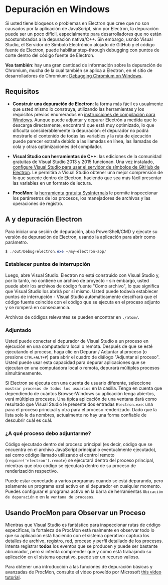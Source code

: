 # Depuración en Windows

Si usted tiene bloqueos o problemas en Electron que cree que no son causados ​​por la aplicación de JavaScript, sino por Electron, la depuración puede ser un poco difícil, especialmente para desarrolladores que no están acostumbrados a la depuración nativa/C++. Sin embargo, usndo Visual Studio, el Servidor de Símbolo Electrónico alojado de GitHub y el código fuente de Electron, puede habilitar step-through debugging con puntos de corte dentro del código fuente de Electron.

**Vea también**: hay una gran cantidad de información sobre la depuración de Chromium, mucha de la cual también se aplica a Electron, en el sitio de desarrolladores de Chromium: [Debugging Chromium on Windows](https://www.chromium.org/developers/how-tos/debugging-on-windows).

## Requisitos

* **Construir una depuración de Electron**: la forma más fácil es usualmente que usted mismo lo construya, utilizando las herramientas y los requisitos previos enumerados en [instrucciones de compilación para Windows](build-instructions-windows.md). Aunque puede adjuntar y depurar Electrón a medida que lo descarga directamente, encontrará que está muy optimizado, lo que dificulta considerablemente la depuración: el depurador no podrá mostrarle el contenido de todas las variables y la ruta de ejecución puede parecer extraña debido a las llamadas en línea, las llamadas de cola y otras optimizaciones del compilador.

* **Visual Studio con herramientas de C++**: las ediciones de la comunidad gratuitas de Visual Studio 2013 y 2015 funcionan. Una vez instalado, [configure Visual Studio para usar el servidor de símbolos de GitHub de Electron](setting-up-symbol-server.md). Le permitirá a Visual Studio obtener una mejor comprensión de lo que sucede dentro de Electron, haciendo que sea más fácil presentar las variables en un formato de lectura.

* **ProcMon**: la [herramienta gratuita SysInternals](https://technet.microsoft.com/en-us/sysinternals/processmonitor.aspx) le permite inspeccionar los parámetros de los procesos, los manejadores de archivos y las operaciones de registro.

## A y depuración Electron

Para iniciar una sesión de depuración, abra PowerShell/CMD y ejecute su versión de depuración de Electron, usando la aplicación para abrir como parámetro.

```powershell
$ ./out/Debug/electron.exe ~/my-electron-app/
```

### Establecer puntos de interrupción

Luego, abre Visual Studio. Electron no está construido con Visual Studio y, por lo tanto, no contiene un archivo de proyecto - sin embargo, usted puede abrir los archivos de código fuente "Como archivo", lo que significa que Visual Studio los abrirá por sí mismo. Usted puede todavía establecer puntos de interrupción - Visual Studio automáticamente descifrará que el código fuente coincide con el código que se ejecuta en el proceso adjunto y se romperá en consecuencia.

Archivos de códigos relevantes se pueden encontrar en `./atom/`.

### Adjuntado

Usted puede conectar el depurador de Visual Studio a un proceso en ejecución en una computadora local o remota. Después de que se esté ejecutando el proceso, haga clic en Depurar / Adjuntar al proceso (o presione `CTRL+ALT+P`) para abrir el cuadro de diálogo "Adjuntar al proceso". Usted puede usar esta capacidad para depurar aplicaciones que se ejecutan en una computadora local o remota, depurará múltiples procesos simultáneamente.

Si Electron se ejecuta con una cuenta de usuario diferente, seleccione `mostrar procesos de todos los usuarios` en la casilla. Tenga en cuenta que dependiendo de cuántos BrowserWindows su aplicación tenga abiertos, verá múltiples procesos. Una típica aplicación de una ventana dará como resultado que Visual Studio le presente dos entradas `Electron.exe`: una para el proceso principal y otra para el proceso renderizado. Dado que la lista solo le da nombres, actualmente no hay una forma confiable de descubrir cuál es cuál.

### ¿A qué proceso debo adjuntarme?

Código ejecutado dentro del proceso principal (es decir, código que se encuentra en el archivo JavaScript principal o eventualmente ejecutado), así como código llamado utilizando el control remoto (`require('electron').remote`) se ejecutará dentro del proceso principal, mientras que otro código se ejecutará dentro de su proceso de renderización respectivo.

Puede estar conectado a varios programas cuando se está depurando, pero solamente un programa está activo en el depurador en cualquier momento. Puedes configurar el programa activo en la barra de herramientas `Ubicación de depuración` o en la `ventana de procesos`.

## Usando ProcMon para Observar un Proceso

Mientras que Visual Studio es fantástico para inspeccionar rutas de código específicas, la fortaleza de ProcMon está realmente en observar todo lo que su aplicación está haciendo con el sistema operativo: captura los detalles de archivo, registro, red, proceso y perfil detallado de los procesos. Intenta registrar **todos** los eventos que se producen y puede ser bastante abrumador, pero si intenta comprender qué y cómo está trabajando su aplicación en el sistema operativo, puede ser un recurso valioso.

Para obtener una introducción a las funciones de depuración básicas y avanzadas de ProcMon, consulte el video proveído por Microsoft [this video tutorial](https://channel9.msdn.com/shows/defrag-tools/defrag-tools-4-process-monitor).
